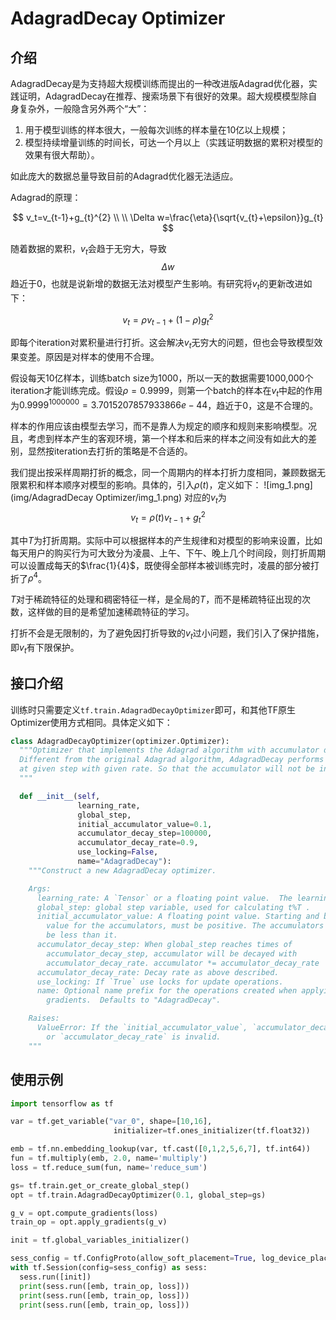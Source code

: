 # AdagradDecay Optimizer
## 介绍
AdagradDecay是为支持超大规模训练而提出的一种改进版Adagrad优化器，实践证明，AdagradDecay在推荐、搜索场景下有很好的效果。超大规模模型除自身复杂外，一般隐含另外两个“大”：

1. 用于模型训练的样本很大，一般每次训练的样本量在10亿以上规模；
2. 模型持续增量训练的时间长，可达一个月以上（实践证明数据的累积对模型的效果有很大帮助）。

如此庞大的数据总量导致目前的Adagrad优化器无法适应。


Adagrad的原理：

$$
v_t=v_{t-1}+g_{t}^{2} \\
\\
\Delta w=\frac{\eta}{\sqrt{v_{t}+\epsilon}}g_{t}
$$


随着数据的累积，$v_t$会趋于无穷大，导致$$\Delta w$$趋近于0，也就是说新增的数据无法对模型产生影响。有研究将$v_t$的更新改进如下：

$$
v_t=\rho v_{t-1}+(1-\rho)g_{t}^{2}
$$

即每个iteration对累积量进行打折。这会解决$v_t$无穷大的问题，但也会导致模型效果变差。原因是对样本的使用不合理。

假设每天10亿样本，训练batch size为1000，所以一天的数据需要1000,000个iteration才能训练完成。假设$\rho =0.9999$，则第一个batch的样本在$v_t$中起的作用为$0.9999 ^{1000000}=3.7015207857933866e-44$，趋近于0，这是不合理的。

样本的作用应该由模型去学习，而不是靠人为规定的顺序和规则来影响模型。况且，考虑到样本产生的客观环境，第一个样本和后来的样本之间没有如此大的差别，显然按iteration去打折的策略是不合适的。

我们提出按采样周期打折的概念，同一个周期内的样本打折力度相同，兼顾数据无限累积和样本顺序对模型的影响。具体的，引入$\rho (t)$，定义如下：
![img_1.png](img/AdagradDecay Optimizer/img_1.png)
对应的$v_t$为
$$
v_t=\rho(t) v_{t-1}+g_{t}^{2}
$$

其中$T$为打折周期。实际中可以根据样本的产生规律和对模型的影响来设置，比如每天用户的购买行为可大致分为凌晨、上午、下午、晚上几个时间段，则打折周期可以设置成每天的$\frac{1}{4}$，既使得全部样本被训练完时，凌晨的部分被打折了$\rho^{4}$。


$T$对于稀疏特征的处理和稠密特征一样，是全局的$T$，而不是稀疏特征出现的次数，这样做的目的是希望加速稀疏特征的学习。

打折不会是无限制的，为了避免因打折导致的$v_t$过小问题，我们引入了保护措施，即$v_t$有下限保护。
​

## 接口介绍
训练时只需要定义`tf.train.AdagradDecayOptimizer`即可，和其他TF原生Optimizer使用方式相同。具体定义如下：
```python
class AdagradDecayOptimizer(optimizer.Optimizer):
  """Optimizer that implements the Adagrad algorithm with accumulator decay.
  Different from the original Adagrad algorithm, AdagradDecay performs decay
  at given step with given rate. So that the accumulator will not be infinity.
  """

  def __init__(self, 
               learning_rate, 
               global_step,
               initial_accumulator_value=0.1,
               accumulator_decay_step=100000,
               accumulator_decay_rate=0.9,
               use_locking=False,
               name="AdagradDecay"):
    """Construct a new AdagradDecay optimizer.

    Args:
      learning_rate: A `Tensor` or a floating point value.  The learning rate.
      global_step: global step variable, used for calculating t%T .
      initial_accumulator_value: A floating point value. Starting and baseline
        value for the accumulators, must be positive. The accumulators will not 
        be less than it. 
      accumulator_decay_step: When global_step reaches times of 
        accumulator_decay_step, accumulator will be decayed with        
        accumulator_decay_rate. accumulator *= accumulator_decay_rate
      accumulator_decay_rate: Decay rate as above described.
      use_locking: If `True` use locks for update operations.
      name: Optional name prefix for the operations created when applying
        gradients.  Defaults to "AdagradDecay".

    Raises:
      ValueError: If the `initial_accumulator_value`, `accumulator_decay_step`
        or `accumulator_decay_rate` is invalid.
    """
```


## 使用示例
```python
import tensorflow as tf

var = tf.get_variable("var_0", shape=[10,16],
                       initializer=tf.ones_initializer(tf.float32))

emb = tf.nn.embedding_lookup(var, tf.cast([0,1,2,5,6,7], tf.int64))
fun = tf.multiply(emb, 2.0, name='multiply')
loss = tf.reduce_sum(fun, name='reduce_sum')

gs= tf.train.get_or_create_global_step()
opt = tf.train.AdagradDecayOptimizer(0.1, global_step=gs)

g_v = opt.compute_gradients(loss)
train_op = opt.apply_gradients(g_v)

init = tf.global_variables_initializer()

sess_config = tf.ConfigProto(allow_soft_placement=True, log_device_placement=False)
with tf.Session(config=sess_config) as sess:
  sess.run([init])
  print(sess.run([emb, train_op, loss]))
  print(sess.run([emb, train_op, loss]))
  print(sess.run([emb, train_op, loss]))
```
